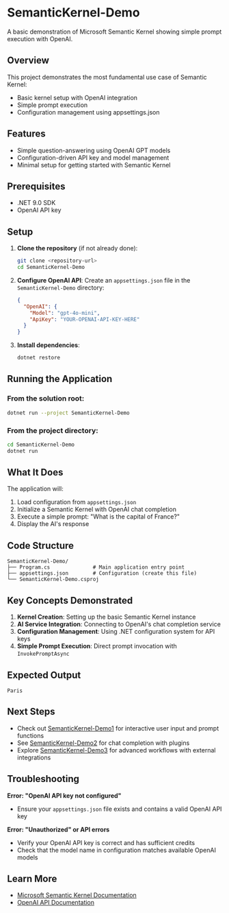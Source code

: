 # SemanticKernel-Demo

A basic demonstration of Microsoft Semantic Kernel showing simple prompt execution with OpenAI.

## Overview

This project demonstrates the most fundamental use case of Semantic Kernel:
- Basic kernel setup with OpenAI integration
- Simple prompt execution
- Configuration management using appsettings.json

## Features

- Simple question-answering using OpenAI GPT models
- Configuration-driven API key and model management
- Minimal setup for getting started with Semantic Kernel

## Prerequisites

- .NET 9.0 SDK
- OpenAI API key

## Setup

1. **Clone the repository** (if not already done):
   ```bash
   git clone <repository-url>
   cd SemanticKernel-Demo
   ```

2. **Configure OpenAI API**:
   Create an `appsettings.json` file in the `SemanticKernel-Demo` directory:
   ```json
   {
     "OpenAI": {
       "Model": "gpt-4o-mini",
       "ApiKey": "YOUR-OPENAI-API-KEY-HERE"
     }
   }
   ```

3. **Install dependencies**:
   ```bash
   dotnet restore
   ```

## Running the Application

### From the solution root:
```bash
dotnet run --project SemanticKernel-Demo
```

### From the project directory:
```bash
cd SemanticKernel-Demo
dotnet run
```

## What It Does

The application will:
1. Load configuration from `appsettings.json`
2. Initialize a Semantic Kernel with OpenAI chat completion
3. Execute a simple prompt: "What is the capital of France?"
4. Display the AI's response

## Code Structure

```
SemanticKernel-Demo/
├── Program.cs              # Main application entry point
├── appsettings.json        # Configuration (create this file)
└── SemanticKernel-Demo.csproj
```

## Key Concepts Demonstrated

1. **Kernel Creation**: Setting up the basic Semantic Kernel instance
2. **AI Service Integration**: Connecting to OpenAI's chat completion service
3. **Configuration Management**: Using .NET configuration system for API keys
4. **Simple Prompt Execution**: Direct prompt invocation with `InvokePromptAsync`

## Expected Output

```
Paris
```

## Next Steps

- Check out [SemanticKernel-Demo1](../SemanticKernel-Demo1/README.md) for interactive user input and prompt functions
- See [SemanticKernel-Demo2](../SemanticKernel-Demo2/README.md) for chat completion with plugins
- Explore [SemanticKernel-Demo3](../SemanticKernel-Demo3/README.md) for advanced workflows with external integrations

## Troubleshooting

**Error: "OpenAI API key not configured"**
- Ensure your `appsettings.json` file exists and contains a valid OpenAI API key

**Error: "Unauthorized" or API errors**
- Verify your OpenAI API key is correct and has sufficient credits
- Check that the model name in configuration matches available OpenAI models

## Learn More

- [Microsoft Semantic Kernel Documentation](https://learn.microsoft.com/en-us/semantic-kernel/)
- [OpenAI API Documentation](https://platform.openai.com/docs)